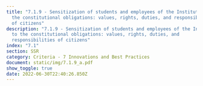 ```yaml
---
title: "7.1.9 - Sensitization of students and employees of the Institution to
  the constitutional obligations: values, rights, duties, and responsibilities
  of citizens"
description: "7.1.9 - Sensitization of students and employees of the Institution
  to the constitutional obligations: values, rights, duties, and
  responsibilities of citizens"
index: "7.1"
section: SSR
category: Criteria - 7 Innovations and Best Practices
document: static/img/7.1.9_a.pdf
show_toggle: true
date: 2022-06-30T22:40:26.850Z
---
```

